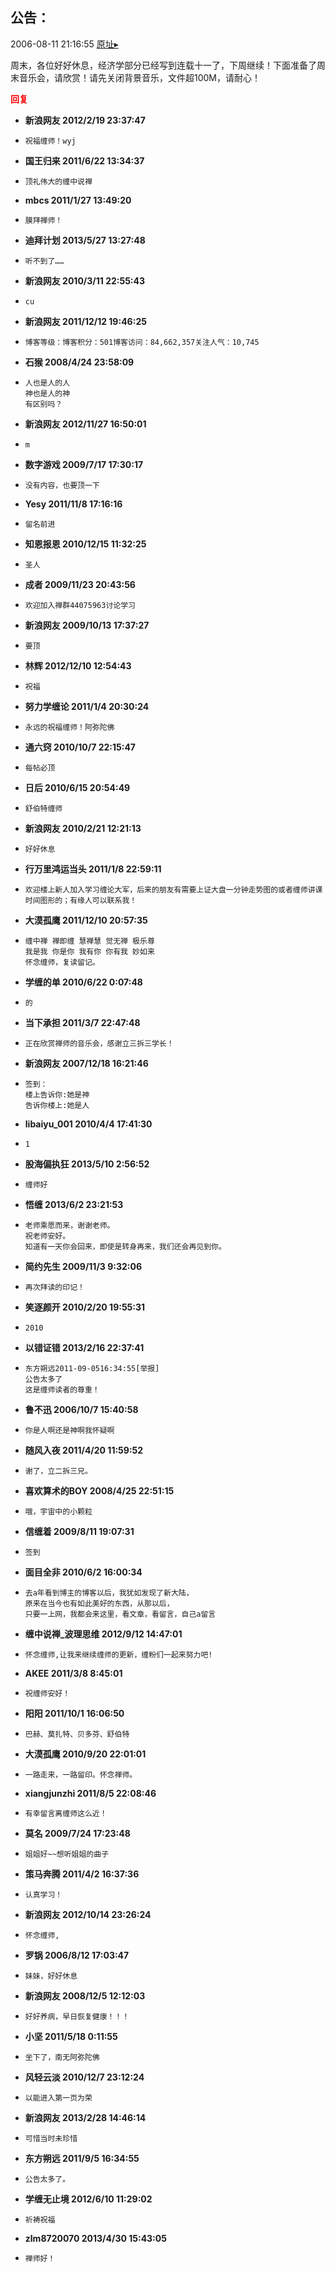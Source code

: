 ## 公告：
2006-08-11 21:16:55
[原址▸](http://www.fxgan.com/chan_time/2006_07_12/241.htm)



 周末，各位好好休息，经济学部分已经写到连载十一了，下周继续！下面准备了周末音乐会，请欣赏！请先关闭背景音乐，文件超100M，请耐心！





<font color='red'>**回复**</font>


- **新浪网友 2012/2/19 23:37:47**
- ```
  祝福缠师！wyj
  ```
- **国王归来 2011/6/22 13:34:37**
- ```
  顶礼伟大的缠中说禅
  ```
- **mbcs 2011/1/27 13:49:20**
- ```
  膜拜禅师！
  ```
- **迪拜计划 2013/5/27 13:27:48**
- ```
  听不到了……
  ```
- **新浪网友 2010/3/11 22:55:43**
- ```
  cu
  ```
- **新浪网友 2011/12/12 19:46:25**
- ```
  博客等级：博客积分：501博客访问：84,662,357关注人气：10,745
  ```
- **石猴 2008/4/24 23:58:09**
- ```
  人也是人的人
  神也是人的神
  有区别吗？
  ```
- **新浪网友 2012/11/27 16:50:01**
- ```
  m
  ```
- **数字游戏 2009/7/17 17:30:17**
- ```
  没有内容，也要顶一下
  ```
- **Yesy 2011/11/8 17:16:16**
- ```
  留名前进
  ```
- **知恩报恩 2010/12/15 11:32:25**
- ```
  圣人
  ```
- **成者 2009/11/23 20:43:56**
- ```
  欢迎加入禅群44075963讨论学习
  ```
- **新浪网友 2009/10/13 17:37:27**
- ```
  要顶
  ```
- **林辉 2012/12/10 12:54:43**
- ```
  祝福
  ```
- **努力学缠论 2011/1/4 20:30:24**
- ```
  永远的祝福缠师！阿弥陀佛
  ```
- **通六窍 2010/10/7 22:15:47**
- ```
  每帖必顶
  ```
- **日后 2010/6/15 20:54:49**
- ```
  舒伯特缠师
  ```
- **新浪网友 2010/2/21 12:21:13**
- ```
  好好休息
  ```
- **行万里鸿运当头 2011/1/8 22:59:11**
- ```
  欢迎楼上新人加入学习缠论大军，后来的朋友有需要上证大盘一分钟走势图的或者缠师讲课时间图形的；有缘人可以联系我！
  ```
- **大漠孤鹰 2011/12/10 20:57:35**
- ```
  缠中禅 禅即缠 慧禅慧 觉无禅 极乐尊
  我是我 你是你 我有你 你有我 妙如来
  怀念缠师，复读留记。
  ```
- **学缠的单 2010/6/22 0:07:48**
- ```
  的
  ```
- **当下承担 2011/3/7 22:47:48**
- ```
  正在欣赏禅师的音乐会，感谢立三拆三学长！
  ```
- **新浪网友 2007/12/18 16:21:46**
- ```
  签到：
  楼上告诉你:她是神
  告诉你楼上:她是人
  ```
- **libaiyu_001 2010/4/4 17:41:30**
- ```
  1
  ```
- **股海偏执狂 2013/5/10 2:56:52**
- ```
  缠师好
  ```
- **悟缠 2013/6/2 23:21:53**
- ```
  老师乘愿而来，谢谢老师。
  祝老师安好。
  知道有一天你会回来，即使是转身再来，我们还会再见到你。
  ```
- **简约先生 2009/11/3 9:32:06**
- ```
  再次拜读的印记！
  ```
- **笑逐颜开 2010/2/20 19:55:31**
- ```
  2010
  ```
- **以错证错 2013/2/16 22:37:41**
- ```
  东方朔远2011-09-0516:34:55[举报]
  公告太多了
  这是缠师读者的尊重！
  ```
- **鲁不迅 2006/10/7 15:40:58**
- ```
  你是人啊还是神啊我怀疑啊
  ```
- **随风入夜 2011/4/20 11:59:52**
- ```
  谢了，立二拆三兄。
  ```
- **喜欢算术的BOY 2008/4/25 22:51:15**
- ```
  哦，宇宙中的小颗粒
  ```
- **信缠着 2009/8/11 19:07:31**
- ```
  签到
  ```
- **面目全非 2010/6/2 16:00:34**
- ```
  去a年看到博主的博客以后，我犹如发现了新大陆，
  原来在当今也有如此美好的东西，从那以后，
  只要一上网，我都会来这里，看文章，看留言，自己a留言
  ```
- **缠中说禅_波理思维 2012/9/12 14:47:01**
- ```
  怀念缠师,让我来继续缠师的更新，缠粉们一起来努力吧!
  ```
- **AKEE 2011/3/8 8:45:01**
- ```
  祝缠师安好！
  ```
- **阳阳 2011/10/1 16:06:50**
- ```
  巴赫、莫扎特、贝多芬、舒伯特
  ```
- **大漠孤鹰 2010/9/20 22:01:01**
- ```
  一路走来，一路留印。怀念禅师。 
  ```
- **xiangjunzhi 2011/8/5 22:08:46**
- ```
  有幸留言离缠师这么近！
  ```
- **莫名 2009/7/24 17:23:48**
- ```
  姐姐好~~想听姐姐的曲子
  ```
- **策马奔腾 2011/4/2 16:37:36**
- ```
  认真学习！
  ```
- **新浪网友 2012/10/14 23:26:24**
- ```
  怀念缠师,
  ```
- **罗锅 2006/8/12 17:03:47**
- ```
  妹妹，好好休息
  ```
- **新浪网友 2008/12/5 12:12:03**
- ```
  好好养病，早日恢复健康！！！
  ```
- **小坚 2011/5/18 0:11:55**
- ```
  坐下了，南无阿弥陀佛
  ```
- **风轻云淡 2010/12/7 23:12:24**
- ```
  以能进入第一页为荣
  ```
- **新浪网友 2013/2/28 14:46:14**
- ```
  可惜当时未珍惜
  ```
- **东方朔远 2011/9/5 16:34:55**
- ```
  公告太多了。
  ```
- **学缠无止境 2012/6/10 11:29:02**
- ```
  祈祷祝福
  ```
- **zlm8720070 2013/4/30 15:43:05**
- ```
  禅师好！
  ```
